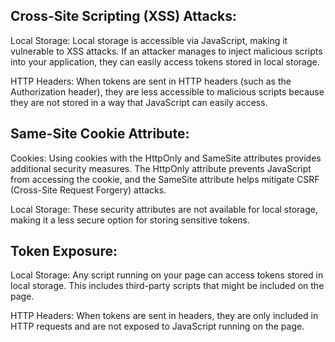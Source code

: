 ## Cross-Site Scripting (XSS) Attacks:

Local Storage: Local storage is accessible via JavaScript, making it vulnerable to XSS attacks. If an attacker manages to inject malicious scripts into your application, they can easily access tokens stored in local storage.

HTTP Headers: When tokens are sent in HTTP headers (such as the Authorization header), they are less accessible to malicious scripts because they are not stored in a way that JavaScript can easily access.

## Same-Site Cookie Attribute:

Cookies: Using cookies with the HttpOnly and SameSite attributes provides additional security measures. The HttpOnly attribute prevents JavaScript from accessing the cookie, and the SameSite attribute helps mitigate CSRF (Cross-Site Request Forgery) attacks.

Local Storage: These security attributes are not available for local storage, making it a less secure option for storing sensitive tokens.

## Token Exposure:

Local Storage: Any script running on your page can access tokens stored in local storage. This includes third-party scripts that might be included on the page.

HTTP Headers: When tokens are sent in headers, they are only included in HTTP requests and are not exposed to JavaScript running on the page.
